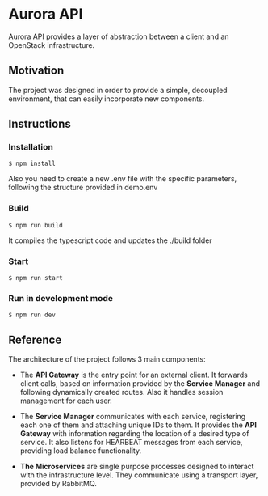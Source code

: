 # Aurora API
Aurora API provides a layer of abstraction between a client and an OpenStack infrastructure.

## Motivation
The project was designed in order to provide a simple, decoupled environment, that can easily
incorporate new components.

## Instructions
### Installation
``` $ npm install ```

Also you need to create a new .env file with the specific parameters, following the structure provided in demo.env
### Build
``` $ npm run build ```

It compiles the typescript code and updates the ./build folder
### Start
``` $ npm run start ```
### Run in development mode
``` $ npm run dev ```

## Reference
The architecture of the project follows 3 main components:

* The **API Gateway** is the entry point for an external client. It forwards client calls,
based on information provided by the **Service Manager** and following dynamically
created routes. Also it handles session management for each user.

* The **Service Manager** communicates with each service, registering each one of them
and attaching unique IDs to them. It provides the **API Gateway** with information regarding
the location of a desired type of service. It also listens for HEARBEAT messages from
each service, providing load balance functionality.

* **The Microservices** are single purpose processes designed to interact with the infrastructure
level. They communicate using a transport layer, provided by RabbitMQ.
